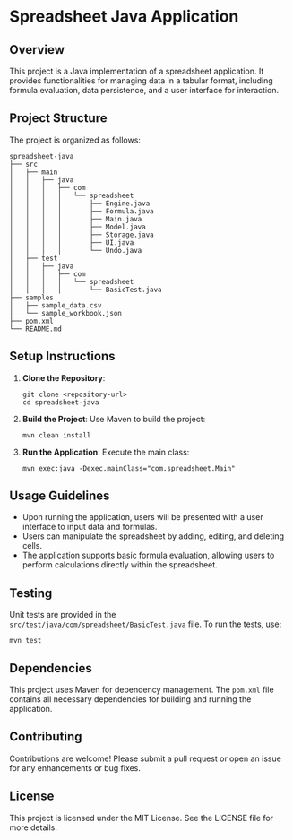 # Spreadsheet Java Application

## Overview
This project is a Java implementation of a spreadsheet application. It provides functionalities for managing data in a tabular format, including formula evaluation, data persistence, and a user interface for interaction.

## Project Structure
The project is organized as follows:

```
spreadsheet-java
├── src
│   ├── main
│   │   ├── java
│   │   │   ├── com
│   │   │   │   └── spreadsheet
│   │   │   │       ├── Engine.java
│   │   │   │       ├── Formula.java
│   │   │   │       ├── Main.java
│   │   │   │       ├── Model.java
│   │   │   │       ├── Storage.java
│   │   │   │       ├── UI.java
│   │   │   │       └── Undo.java
│   ├── test
│   │   ├── java
│   │   │   ├── com
│   │   │   │   └── spreadsheet
│   │   │   │       └── BasicTest.java
├── samples
│   ├── sample_data.csv
│   └── sample_workbook.json
├── pom.xml
└── README.md
```

## Setup Instructions
1. **Clone the Repository**: 
   ```
   git clone <repository-url>
   cd spreadsheet-java
   ```

2. **Build the Project**: 
   Use Maven to build the project:
   ```
   mvn clean install
   ```

3. **Run the Application**: 
   Execute the main class:
   ```
   mvn exec:java -Dexec.mainClass="com.spreadsheet.Main"
   ```

## Usage Guidelines
- Upon running the application, users will be presented with a user interface to input data and formulas.
- Users can manipulate the spreadsheet by adding, editing, and deleting cells.
- The application supports basic formula evaluation, allowing users to perform calculations directly within the spreadsheet.

## Testing
Unit tests are provided in the `src/test/java/com/spreadsheet/BasicTest.java` file. To run the tests, use:
```
mvn test
```

## Dependencies
This project uses Maven for dependency management. The `pom.xml` file contains all necessary dependencies for building and running the application.

## Contributing
Contributions are welcome! Please submit a pull request or open an issue for any enhancements or bug fixes.

## License
This project is licensed under the MIT License. See the LICENSE file for more details.